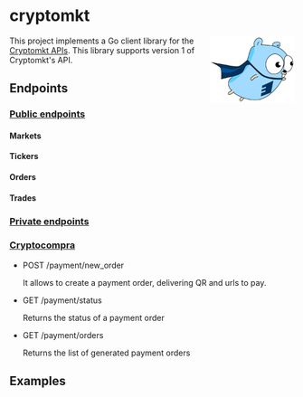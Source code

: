 # cryptomkt

<img align="right" width="150" src="gopher.png">


This project implements a Go client library for the [Cryptomkt APIs](https://developers.cryptomkt.com).
This library supports version 1 of Cryptomkt's API.

## Endpoints

### [Public endpoints](https://developers.cryptomkt.com/es/?shell#endpoints-publicos)

#### Markets

#### Tickers

#### Orders

#### Trades

### [Private endpoints](https://developers.cryptomkt.com/es/?shell#endpoints-autenticados)

### [Cryptocompra](https://developers.cryptomkt.com/es/?shell#cryptocompra)

- POST /payment/new_order

   It allows to create a payment order, delivering QR and urls to pay.

- GET /payment/status


   Returns the status of a payment order

- GET /payment/orders

   Returns the list of generated payment orders

## Examples